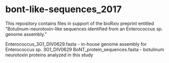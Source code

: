 # bont-like-sequences_2017
This repository contains files in support of the bioRxiv preprint entitled "Botulinum-neurotoxin-like sequences identified from an Enterococcus sp. genome assembly."

Enterococcus_3G1_DIV0629.fasta - in-house genome assembly for Enterococcus sp. 3G1_DIV0629
BoNT_protein_sequences.fasta - botulinum neurotoxin proteins analyzed in this study
